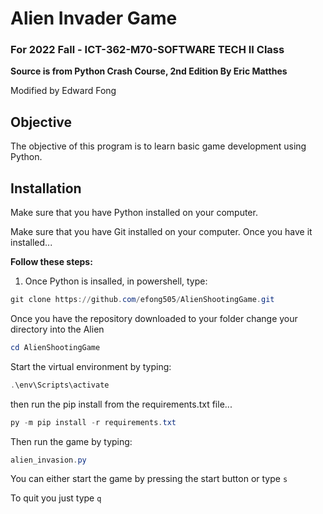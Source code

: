 # Alien Invader Game 
### For 2022 Fall - ICT-362-M70-SOFTWARE TECH II Class
**Source is from Python Crash Course, 2nd Edition By Eric Matthes**

Modified by Edward Fong

## Objective
The objective of this program is to learn basic game development using Python.

## Installation
Make sure that you have Python installed on your computer. 

Make sure that you have Git installed on your computer. Once you have it installed...

**Follow these steps:**
1. Once Python is insalled, in powershell, type:

```powershell
git clone https://github.com/efong505/AlienShootingGame.git
```
Once you have the repository downloaded to your folder change your directory into the Alien

```powershell
cd AlienShootingGame
```
Start the virtual environment by typing:

```powershell
.\env\Scripts\activate
```
then run the pip install from the requirements.txt file...
```powershell
py -m pip install -r requirements.txt
```
Then run the game by typing:
```powershell
alien_invasion.py
```
You can either start the game by pressing the start button or type `s`

To quit you just type `q`
